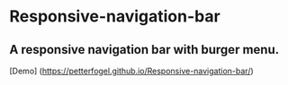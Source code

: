 # Responsive-navigation-bar
## A responsive navigation bar with burger menu.
[Demo] (https://petterfogel.github.io/Responsive-navigation-bar/)
